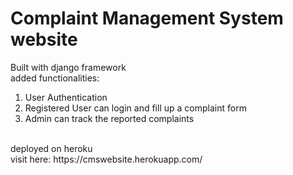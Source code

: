 # Complaint Management System website <br />
Built with django framework  <br />
added functionalities:  <br />
1. User Authentication  <br />
2. Registered User can login and fill up a complaint form  <br />
3. Admin can track the reported complaints  <br />
 <br />
deployed on heroku  <br />
visit here: https://cmswebsite.herokuapp.com/
